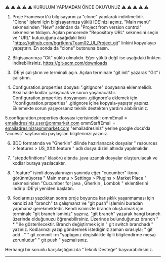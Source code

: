⚠ ⚠ ⚠ ⚠ ⚠ KURULUM YAPMADAN ÖNCE OKUYUNUZ ⚠ ⚠ ⚠ ⚠ ⚠

1. Proje Framework'ü bilgisayarınıza "clone" yapılarak indirilmelidir.
"Clone" işlemi için bilgisayarınıza yüklü IDE'nizi açınız.
"Main menü" sekmesinden "New" ardından da "Project from version control" sekmesine tıklayın. 
Açılan pencerede "Repository URL" sekmesini seçin ve "URL" kutucuğuna aşağıdaki linki
"https://github.com/bgrtkmn/Team02_UI_Project.git" linkini kopyalayıp yapıştırın. 
En sonda da "clone" butonuna basın.

2. Bilgisayarınıza "Git" yüklü olmalıdır. Eğer yüklü değil ise aşağıdaki linkten indirebilirsiniz.
https://git-scm.com/downloads

3. IDE'yi çalıştırın ve terminali açın. Açılan terminale "git init" yazarak "Git" i çalıştırın.

4. Configuration.properties dosyası ".gitignore" dosyasına eklenmelidir. Aksi halde kodlar çakışacak ve 
sorun yaşanacaktır. 
Configuration.properties dosyanısını .gitignore'a eklemek için "/configuration.properties" .gitignore içine kopyala-yapıştır yapınız.
Eklemekte sorun yaşıyorsanız teknik destekten yardım alabilirsiniz.

5.configuration.properties dosyası içerisindeki;
ommEmail = emailadresiniz.user@ommarket.com
ommStaffEmail = emailadresiniz@ommarket.com
"emailadresiniz" yerine google docs'da "access" sayfasında paylaşılan bilgilerinizi yazınız.

6. BDD formatında ve "Gherkin" dilinde hazırlanacak dosyalar " resources > features > US_XXX.feature " adlı dosya dizini altında yapılmalıdır.
   
7. "stepdefinitions" klasörü altında .java uzantılı dosyalar oluşturulacak ve kodlar buraya yazılacaktır.
   
8. ".feature" isimli dosyalarınızın yanında eğer "cucumber" ikonu görünmüyorsa " Main menu > Settings > Plugins > Market Place " sekmesinden
"Cucumber for java , Gherkin , Lombok " eklentilerini indirip IDE'yi yeniden başlatın.

9. Kodlarınızı yazdıktan sonra proje boyunca karışıklık yaşanmaması için kendizi ait "branch" ta çalışmanız ve "git push" işlemini
buradan yapmanız gerekmektedir.
Kendi isminizle branch oluşturmak için terminale "git branch isminiz"  yazınız. "git branch" yazarak hangi branch üzerinde olduğunuzu öğrenebilirsiniz. 
Üzerinde bulunduğunuz branch " * " ile gösterilecektir.
Branch değiştirmek için " git switch branchadı " yazınız.
Kodlarınızı yazıp göndermek istediğiniz zaman sırasıyla;
" git add . "
" git commit -m "yaptıgınız degisiklikle ilgili bilgilendirme mesajı zorunludur"
" git push "
yazmalısınız.

Herhangi bir sorunlu karşılaştığınızda "Teknik Desteğe" başvurabilirsiniz.

--------------------------------------------------------------------------------------------------------
